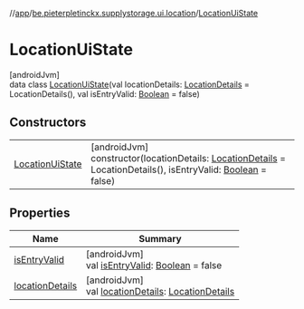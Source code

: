 //[app](../../../index.md)/[be.pieterpletinckx.supplystorage.ui.location](../index.md)/[LocationUiState](index.md)

# LocationUiState

[androidJvm]\
data class [LocationUiState](index.md)(val locationDetails: [LocationDetails](../-location-details/index.md) = LocationDetails(), val isEntryValid: [Boolean](https://kotlinlang.org/api/latest/jvm/stdlib/kotlin/-boolean/index.html) = false)

## Constructors

| | |
|---|---|
| [LocationUiState](-location-ui-state.md) | [androidJvm]<br>constructor(locationDetails: [LocationDetails](../-location-details/index.md) = LocationDetails(), isEntryValid: [Boolean](https://kotlinlang.org/api/latest/jvm/stdlib/kotlin/-boolean/index.html) = false) |

## Properties

| Name | Summary |
|---|---|
| [isEntryValid](is-entry-valid.md) | [androidJvm]<br>val [isEntryValid](is-entry-valid.md): [Boolean](https://kotlinlang.org/api/latest/jvm/stdlib/kotlin/-boolean/index.html) = false |
| [locationDetails](location-details.md) | [androidJvm]<br>val [locationDetails](location-details.md): [LocationDetails](../-location-details/index.md) |
